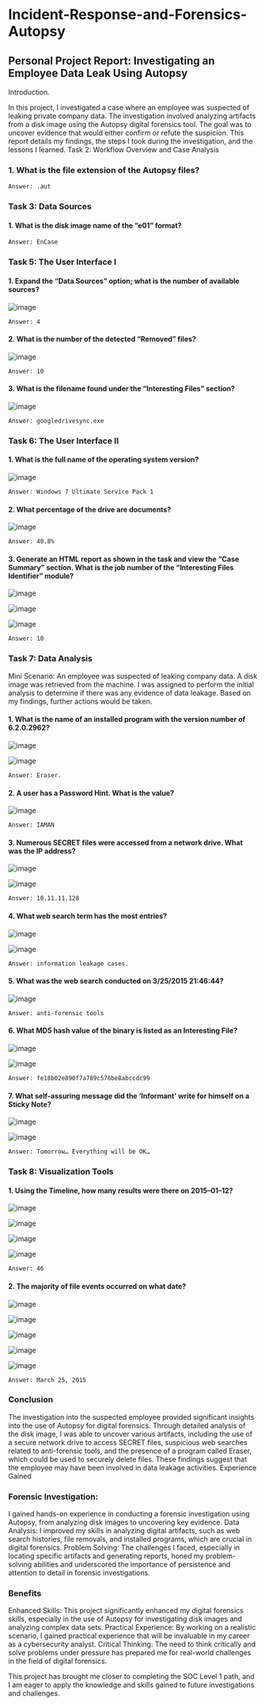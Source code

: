 # Incident-Response-and-Forensics-Autopsy

## Personal Project Report: Investigating an Employee Data Leak Using Autopsy
Introduction.

In this project, I investigated a case where an employee was suspected of leaking private company data. The investigation involved analyzing artifacts from a disk image using the Autopsy digital forensics tool. The goal was to uncover evidence that would either confirm or refute the suspicion. This report details my findings, the steps I took during the investigation, and the lessons I learned.
Task 2: Workflow Overview and Case Analysis

### 1. What is the file extension of the Autopsy files?

    Answer: .aut

### Task 3: Data Sources

#### 1. What is the disk image name of the “e01” format?

    Answer: EnCase

### Task 5: The User Interface I

#### 1. Expand the “Data Sources” option; what is the number of available sources?

![image](https://github.com/user-attachments/assets/108c8d81-838e-48cb-93a5-6c79731e0d6a)

    Answer: 4

#### 2. What is the number of the detected “Removed” files?

![image](https://github.com/user-attachments/assets/c263c940-c53d-428d-a592-80611bf2c198)

    Answer: 10

#### 3. What is the filename found under the “Interesting Files” section?

![image](https://github.com/user-attachments/assets/684a53dd-8c27-46e0-bc5a-0bdb7f7c6c3c)

    Answer: googledrivesync.exe

### Task 6: The User Interface II

#### 1. What is the full name of the operating system version?

![image](https://github.com/user-attachments/assets/efc9cb55-e941-4dda-81fe-fdbae9bafe07)

    Answer: Windows 7 Ultimate Service Pack 1

#### 2. What percentage of the drive are documents?

![image](https://github.com/user-attachments/assets/184546dd-6c45-474f-bd1b-b3dd4f342baf)



    Answer: 40.8%

#### 3. Generate an HTML report as shown in the task and view the “Case Summary” section. What is the job number of the “Interesting Files Identifier” module?

![image](https://github.com/user-attachments/assets/ab829d7a-fa8f-4862-b3e7-ad900b8305f2)

![image](https://github.com/user-attachments/assets/3d0ca5ed-9459-4a0d-89da-1c06cca90834)

![image](https://github.com/user-attachments/assets/b0b0bb4e-71ad-46ca-b0c7-fd6987c7be52)

    Answer: 10

### Task 7: Data Analysis

Mini Scenario: An employee was suspected of leaking company data. A disk image was retrieved from the machine. I was assigned to perform the initial analysis to determine if there was any evidence of data leakage. Based on my findings, further actions would be taken.

#### 1. What is the name of an installed program with the version number of 6.2.0.2962?

![image](https://github.com/user-attachments/assets/ba229817-da60-4842-8608-f54a4336e220)

![image](https://github.com/user-attachments/assets/bd66234e-9b79-4661-8aae-a3cb7d511d7a)

    Answer: Eraser.

#### 2. A user has a Password Hint. What is the value?

![image](https://github.com/user-attachments/assets/42394303-6654-400c-b63e-2f8de94fef9f)

    Answer: IAMAN

#### 3. Numerous SECRET files were accessed from a network drive. What was the IP address?

![image](https://github.com/user-attachments/assets/1bc29cd4-f200-48f8-9536-17e73f631a59)

![image](https://github.com/user-attachments/assets/87c5af5a-09da-4313-9835-83465140488d)

    Answer: 10.11.11.128

#### 4. What web search term has the most entries?

![image](https://github.com/user-attachments/assets/8b0da429-6996-43a0-85a8-ee8e1b30da63)

![image](https://github.com/user-attachments/assets/2cb640fd-d2f4-4bcb-a78c-aec79326563c)

    Answer: information leakage cases.

#### 5. What was the web search conducted on 3/25/2015 21:46:44?

![image](https://github.com/user-attachments/assets/600b8422-58fc-4796-9b2b-225bbcdda3e3)

    Answer: anti-forensic tools

#### 6. What MD5 hash value of the binary is listed as an Interesting File?

![image](https://github.com/user-attachments/assets/2107d0c4-416c-4ec9-a50a-8639d641881e)

![image](https://github.com/user-attachments/assets/b63fac70-eb84-4342-a7c3-afdad46161fa)

    Answer: fe18b02e890f7a789c576be8abccdc99

#### 7. What self-assuring message did the ‘Informant’ write for himself on a Sticky Note?

![image](https://github.com/user-attachments/assets/da876720-244a-462e-abac-70be5d64d3eb)

![image](https://github.com/user-attachments/assets/3b7a6bf6-f907-4633-bf24-693aa3c32276)

    Answer: Tomorrow… Everything will be OK…

### Task 8: Visualization Tools

#### 1. Using the Timeline, how many results were there on 2015–01–12?

![image](https://github.com/user-attachments/assets/c56423e5-2a42-44bf-9e8c-0dfa41cfe774)

![image](https://github.com/user-attachments/assets/3c72f697-c37c-42ec-b819-ad98a8e640fe)

![image](https://github.com/user-attachments/assets/7087c03b-aa7b-4f51-8cf3-d196aa6e2482)

![image](https://github.com/user-attachments/assets/971f2301-552b-413f-842d-dd358589861e)

    Answer: 46

#### 2. The majority of file events occurred on what date?

![image](https://github.com/user-attachments/assets/8ca8de29-fc37-44fd-bf67-308c9dc22ef8)

![image](https://github.com/user-attachments/assets/bd85b1f0-971a-4ef8-af17-fa80a3f65afa)

![image](https://github.com/user-attachments/assets/6c9c18a1-93cc-400c-9c1f-4eb48a73b08e)

![image](https://github.com/user-attachments/assets/577dff92-b8ab-42cc-b3c5-8faae791e452)

![image](https://github.com/user-attachments/assets/1f65f93c-cb04-4bd3-bcba-b7a0f5caa9b0)

    Answer: March 25, 2015

### Conclusion

The investigation into the suspected employee provided significant insights into the use of Autopsy for digital forensics. Through detailed analysis of the disk image, I was able to uncover various artifacts, including the use of a secure network drive to access SECRET files, suspicious web searches related to anti-forensic tools, and the presence of a program called Eraser, which could be used to securely delete files. These findings suggest that the employee may have been involved in data leakage activities.
Experience Gained

### Forensic Investigation: 

I gained hands-on experience in conducting a forensic investigation using Autopsy, from analyzing disk images to uncovering key evidence.
Data Analysis: I improved my skills in analyzing digital artifacts, such as web search histories, file removals, and installed programs, which are crucial in digital forensics.
Problem Solving: The challenges I faced, especially in locating specific artifacts and generating reports, honed my problem-solving abilities and underscored the importance of persistence and attention to detail in forensic investigations.

### Benefits

 Enhanced Skills: This project significantly enhanced my digital forensics skills, especially in the use of Autopsy for investigating disk images and analyzing complex data sets.
 Practical Experience: By working on a realistic scenario, I gained practical experience that will be invaluable in my career as a cybersecurity analyst.
 Critical Thinking: The need to think critically and solve problems under pressure has prepared me for real-world challenges in the field of digital forensics.

This project has brought me closer to completing the SOC Level 1 path, and I am eager to apply the knowledge and skills gained to future investigations and challenges.
